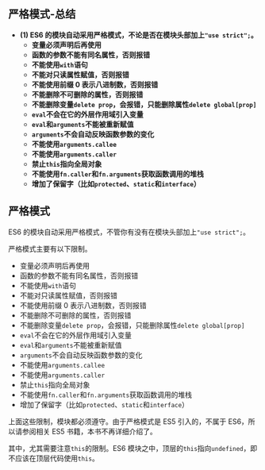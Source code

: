 ## 严格模式-总结

- **(1) ES6 的模块自动采用严格模式，不论是否在模块头部加上`"use strict";`。**
  - **变量必须声明后再使用**
  - **函数的参数不能有同名属性，否则报错**
  - **不能使用`with`语句**
  - **不能对只读属性赋值，否则报错**
  - **不能使用前缀 0 表示八进制数，否则报错**
  - **不能删除不可删除的属性，否则报错**
  - **不能删除变量`delete prop`，会报错，只能删除属性`delete global[prop]`**
  - **`eval`不会在它的外层作用域引入变量**
  - **`eval`和`arguments`不能被重新赋值**
  - **`arguments`不会自动反映函数参数的变化**
  - **不能使用`arguments.callee`**
  - **不能使用`arguments.caller`**
  - **禁止`this`指向全局对象**
  - **不能使用`fn.caller`和`fn.arguments`获取函数调用的堆栈**
  - **增加了保留字（比如`protected`、`static`和`interface`）**

## 严格模式

ES6 的模块自动采用严格模式，不管你有没有在模块头部加上`"use strict";`。

严格模式主要有以下限制。

- 变量必须声明后再使用
- 函数的参数不能有同名属性，否则报错
- 不能使用`with`语句
- 不能对只读属性赋值，否则报错
- 不能使用前缀 0 表示八进制数，否则报错
- 不能删除不可删除的属性，否则报错
- 不能删除变量`delete prop`，会报错，只能删除属性`delete global[prop]`
- `eval`不会在它的外层作用域引入变量
- `eval`和`arguments`不能被重新赋值
- `arguments`不会自动反映函数参数的变化
- 不能使用`arguments.callee`
- 不能使用`arguments.caller`
- 禁止`this`指向全局对象
- 不能使用`fn.caller`和`fn.arguments`获取函数调用的堆栈
- 增加了保留字（比如`protected`、`static`和`interface`）

上面这些限制，模块都必须遵守。由于严格模式是 ES5 引入的，不属于 ES6，所以请参阅相关 ES5 书籍，本书不再详细介绍了。

其中，尤其需要注意`this`的限制。ES6 模块之中，顶层的`this`指向`undefined`，即不应该在顶层代码使用`this`。
